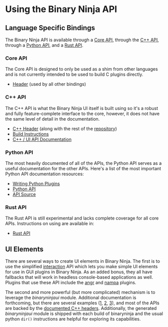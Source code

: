 # Using the Binary Ninja API

## Language Specific Bindings

The Binary Ninja API is available through a [Core API](#core-api), through the [C++ API](#c-api), through a [Python API](#python-api), and a [Rust API](#rust-api).


### Core API

The Core API is designed to only be used as a shim from other languages and is not currently intended to be used to build C plugins directly.

 - [Header](https://github.com/Vector35/binaryninja-api/blob/dev/binaryninjacore.h) (used by all other bindings)

### C++ API

The C++ API is what the Binary Ninja UI itself is built using so it's a robust and fully feature-complete interface to the core, however, it does not have the same level of detail in the documentation.

 - [C++ Header](https://github.com/Vector35/binaryninja-api/blob/dev/binaryninjaapi.h) (along with the rest of the [repository](https://github.com/Vector35/binaryninja-api))
 - [Build Instructions](https://github.com/Vector35/binaryninja-api#building)
 - [C++ / UI API Documentation](https://api.binary.ninja/cpp/)


### Python API

The most heavily documented of all of the APIs, the Python API serves as a useful documentation for the other APIs. Here's a list of the most important Python API documentation resources:

 - [Writing Python Plugins](plugins.md)
 - [Python API](https://api.binary.ninja/)
 - [API Source](https://github.com/Vector35/binaryninja-api/tree/dev/python)

### Rust API

The Rust API is still experimental and lacks complete coverage for all core APIs. Instructions on using are available in:

 - [Rust API](https://github.com/Vector35/binaryninja-api/tree/dev/rust)


## UI Elements

There are several ways to create UI elements in Binary Ninja. The first is to use the simplified [interaction](https://api.binary.ninja/binaryninja.interaction-module.html) API which lets you make simple UI elements for use in GUI plugins in Binary Ninja. As an added bonus, they all have fallbacks that will work in headless console-based applications as well. Plugins that use these API include the [angr](https://github.com/Vector35/binaryninja-api/blob/dev/python/examples/angr_plugin.py) and [nampa](https://github.com/kenoph/nampa) plugins.

The second and more powerful (but more complicated) mechanism is to leverage the _binaryninjaui_ module. Additional documentation is forthcoming, but there are several examples ([1](https://github.com/Vector35/kaitai), [2](https://github.com/Vector35/snippets), [3](https://github.com/Vector35/binaryninja-api/tree/dev/python/examples/triage)), and most of the APIs are backed by the [documented C++ headers](https://api.binary.ninja/cpp). Additionally, the generated _binaryninjaui_ module is shipped with each build of binaryninja and the usual python `dir()` instructions are helpful for exploring its capabilities.
